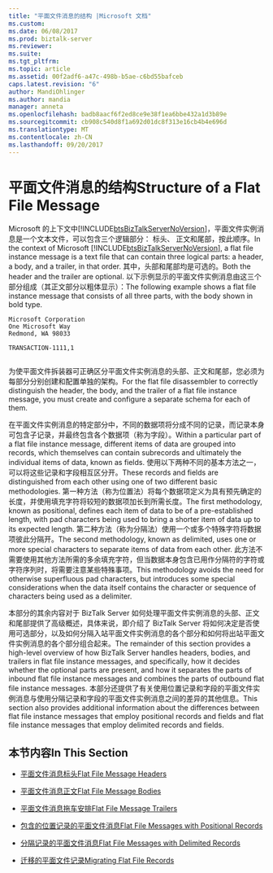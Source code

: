 ```yaml
---
title: "平面文件消息的结构 |Microsoft 文档"
ms.custom: 
ms.date: 06/08/2017
ms.prod: biztalk-server
ms.reviewer: 
ms.suite: 
ms.tgt_pltfrm: 
ms.topic: article
ms.assetid: 00f2adf6-a47c-498b-b5ae-c6bd55bafceb
caps.latest.revision: "6"
author: MandiOhlinger
ms.author: mandia
manager: anneta
ms.openlocfilehash: badb8aacf6f2ed8ce9e38f1ea6bbe432a1d3b89e
ms.sourcegitcommit: cb908c540d8f1a692d01dc8f313e16cb4b4e696d
ms.translationtype: MT
ms.contentlocale: zh-CN
ms.lasthandoff: 09/20/2017
---
```

# <a name="structure-of-a-flat-file-message"></a><span data-ttu-id="92b27-102">平面文件消息的结构</span><span class="sxs-lookup"><span data-stu-id="92b27-102">Structure of a Flat File Message</span></span>
<span data-ttu-id="92b27-103">Microsoft 的上下文中[!INCLUDE[btsBizTalkServerNoVersion](../includes/btsbiztalkservernoversion-md.md)]，平面文件实例消息是一个文本文件，可以包含三个逻辑部分： 标头、 正文和尾部，按此顺序。</span><span class="sxs-lookup"><span data-stu-id="92b27-103">In the context of Microsoft [!INCLUDE[btsBizTalkServerNoVersion](../includes/btsbiztalkservernoversion-md.md)], a flat file instance message is a text file that can contain three logical parts: a header, a body, and a trailer, in that order.</span></span> <span data-ttu-id="92b27-104">其中，头部和尾部均是可选的。</span><span class="sxs-lookup"><span data-stu-id="92b27-104">Both the header and the trailer are optional.</span></span> <span data-ttu-id="92b27-105">以下示例显示的平面文件实例消息由这三个部分组成（其正文部分以粗体显示）：</span><span class="sxs-lookup"><span data-stu-id="92b27-105">The following example shows a flat file instance message that consists of all three parts, with the body shown in bold type.</span></span>  
  
```  
Microsoft Corporation  
One Microsoft Way  
Redmond, WA 98033  
  
TRANSACTION-1111,1  
  
```  
  
 <span data-ttu-id="92b27-106">为使平面文件拆装器可正确区分平面文件实例消息的头部、正文和尾部，您必须为每部分分别创建和配置单独的架构。</span><span class="sxs-lookup"><span data-stu-id="92b27-106">For the flat file disassembler to correctly distinguish the header, the body, and the trailer of a flat file instance message, you must create and configure a separate schema for each of them.</span></span>  
  
 <span data-ttu-id="92b27-107">在平面文件实例消息的特定部分中，不同的数据项将分成不同的记录，而记录本身可包含子记录，并最终包含各个数据项（称为字段）。</span><span class="sxs-lookup"><span data-stu-id="92b27-107">Within a particular part of a flat file instance message, different items of data are grouped into records, which themselves can contain subrecords and ultimately the individual items of data, known as fields.</span></span> <span data-ttu-id="92b27-108">使用以下两种不同的基本方法之一，可以将这些记录和字段相互区分开。</span><span class="sxs-lookup"><span data-stu-id="92b27-108">These records and fields are distinguished from each other using one of two different basic methodologies.</span></span> <span data-ttu-id="92b27-109">第一种方法（称为位置法）将每个数据项定义为具有预先确定的长度，并使用填充字符将较短的数据项加长到所需长度。</span><span class="sxs-lookup"><span data-stu-id="92b27-109">The first methodology, known as positional, defines each item of data to be of a pre-established length, with pad characters being used to bring a shorter item of data up to its expected length.</span></span> <span data-ttu-id="92b27-110">第二种方法（称为分隔法）使用一个或多个特殊字符将数据项彼此分隔开。</span><span class="sxs-lookup"><span data-stu-id="92b27-110">The second methodology, known as delimited, uses one or more special characters to separate items of data from each other.</span></span> <span data-ttu-id="92b27-111">此方法不需要使用其他方法所需的多余填充字符，但当数据本身包含已用作分隔符的字符或字符序列时，将需要注意某些特殊事项。</span><span class="sxs-lookup"><span data-stu-id="92b27-111">This methodology avoids the need for otherwise superfluous pad characters, but introduces some special considerations when the data itself contains the character or sequence of characters being used as a delimiter.</span></span>  
  
 <span data-ttu-id="92b27-112">本部分的其余内容对于 BizTalk Server 如何处理平面文件实例消息的头部、正文和尾部提供了高级概述，具体来说，即介绍了 BizTalk Server 将如何决定是否使用可选部分，以及如何分隔入站平面文件实例消息的各个部分和如何将出站平面文件实例消息的各个部分组合起来。</span><span class="sxs-lookup"><span data-stu-id="92b27-112">The remainder of this section provides a high-level overview of how BizTalk Server handles headers, bodies, and trailers in flat file instance messages, and specifically, how it decides whether the optional parts are present, and how it separates the parts of inbound flat file instance messages and combines the parts of outbound flat file instance messages.</span></span> <span data-ttu-id="92b27-113">本部分还提供了有关使用位置记录和字段的平面文件实例消息与使用分隔记录和字段的平面文件实例消息之间的差异的其他信息。</span><span class="sxs-lookup"><span data-stu-id="92b27-113">This section also provides additional information about the differences between flat file instance messages that employ positional records and fields and flat file instance messages that employ delimited records and fields.</span></span>  
  
## <a name="in-this-section"></a><span data-ttu-id="92b27-114">本节内容</span><span class="sxs-lookup"><span data-stu-id="92b27-114">In This Section</span></span>  
  
-   [<span data-ttu-id="92b27-115">平面文件消息标头</span><span class="sxs-lookup"><span data-stu-id="92b27-115">Flat File Message Headers</span></span>](../core/flat-file-message-headers.md)  
  
-   [<span data-ttu-id="92b27-116">平面文件消息正文</span><span class="sxs-lookup"><span data-stu-id="92b27-116">Flat File Message Bodies</span></span>](../core/flat-file-message-bodies.md)  
  
-   [<span data-ttu-id="92b27-117">平面文件消息拖车安排</span><span class="sxs-lookup"><span data-stu-id="92b27-117">Flat File Message Trailers</span></span>](../core/flat-file-message-trailers.md)  
  
-   [<span data-ttu-id="92b27-118">包含的位置记录的平面文件消息</span><span class="sxs-lookup"><span data-stu-id="92b27-118">Flat File Messages with Positional Records</span></span>](../core/flat-file-messages-with-positional-records.md)  
  
-   [<span data-ttu-id="92b27-119">分隔记录的平面文件消息</span><span class="sxs-lookup"><span data-stu-id="92b27-119">Flat File Messages with Delimited Records</span></span>](../core/flat-file-messages-with-delimited-records.md)  
  
-   [<span data-ttu-id="92b27-120">迁移的平面文件记录</span><span class="sxs-lookup"><span data-stu-id="92b27-120">Migrating Flat File Records</span></span>](../core/migrating-flat-file-records.md)